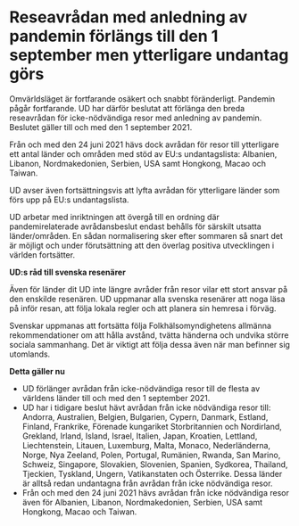 # Reseavrådan med anledning av pandemin förlängs till den 1 september men ytterligare undantag görs

Omvärldsläget är fortfarande osäkert och snabbt föränderligt. Pandemin pågår fortfarande. UD har därför beslutat att förlänga den breda reseavrådan för icke-nödvändiga resor med anledning av pandemin. Beslutet gäller till och med den 1 september 2021.

Från och med den 24 juni 2021 hävs dock avrådan för resor till ytterligare ett antal länder och områden med stöd av EU:s undantagslista: Albanien, Libanon, Nordmakedonien, Serbien, USA samt Hongkong, Macao och Taiwan.

UD avser även fortsättningsvis att lyfta avrådan för ytterligare länder som förs upp på EU:s undantagslista.

UD arbetar med inriktningen att övergå till en ordning där pandemirelaterade avrådansbeslut endast behålls för särskilt utsatta länder/områden. En sådan normalisering sker efter sommaren så snart det är möjligt och under förutsättning att den överlag positiva utvecklingen i världen fortsätter.

**UD:s råd till svenska resenärer**

Även för länder dit UD inte längre avråder från resor vilar ett stort ansvar på den enskilde resenären. UD uppmanar alla svenska resenärer att noga läsa på inför resan, att följa lokala regler och att planera sin hemresa i förväg.

Svenskar uppmanas att fortsätta följa Folkhälsomyndighetens allmänna rekommendationer om att hålla avstånd, tvätta händerna och undvika större sociala sammanhang. Det är viktigt att följa dessa även när man befinner sig utomlands.

**Detta gäller nu**

* UD förlänger avrådan från icke-nödvändiga resor till de flesta av världens länder till och med den 1 september 2021.
* UD har i tidigare beslut hävt avrådan från icke nödvändiga resor till: Andorra, Australien, Belgien, Bulgarien, Cypern, Danmark, Estland, Finland, Frankrike, Förenade kungariket Storbritannien och Nordirland, Grekland, Irland, Island, Israel, Italien, Japan, Kroatien, Lettland, Liechtenstein, Litauen, Luxemburg, Malta, Monaco, Nederländerna, Norge, Nya Zeeland, Polen, Portugal, Rumänien, Rwanda, San Marino, Schweiz, Singapore, Slovakien, Slovenien, Spanien, Sydkorea, Thailand, Tjeckien, Tyskland, Ungern, Vatikanstaten och Österrike. Dessa länder är alltså redan undantagna från avrådan från icke nödvändiga resor.
* Från och med den 24 juni 2021 hävs avrådan från icke nödvändiga resor även för Albanien, Libanon, Nordmakedonien, Serbien, USA samt Hongkong, Macao och Taiwan.
